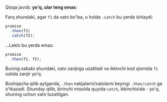 Qisqa javob: **yo'q, ular teng emas**:

Farq shundaki, agar `f1` da xato bo'lsa, u holda `.catch` bu yerda ishlaydi:

```js run
promise
  .then(f1)
  .catch(f2);
```

...Lekin bu yerda emas:

```js run
promise
  .then(f1, f2);
```

Buning sababi shundaki, xato zanjirga uzatiladi va ikkinchi kod qismida `f1` ostida zanjir yo'q.

Boshqacha qilib aytganda, `.then` natijalarni/xatolarni keyingi `.then/catch` ga o'tkazadi. Shunday qilib, birinchi misolda quyida `catch`, ikkinchisida - yo'q, shuning uchun xato tuzatilgan.
